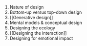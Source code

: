 1. Nature of design
2. Bottom-up versus top-down design
3. [[Generative design]]
4. Mental models & conceptual design
5. Designing the ecology
6. [[Designing the interaction]]
7. Designing for emotional impact